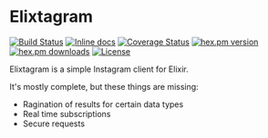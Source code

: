 # Elixtagram

[![Build Status](https://secure.travis-ci.org/zensavona/elixtagram.png?branch=master "Build Status")](http://travis-ci.org/Zensavona/elixtagram) [![Inline docs](http://inch-ci.org/github/zensavona/elixtagram.svg)](http://inch-ci.org/github/zensavona/elixtagram) [![Coverage Status](https://coveralls.io/repos/zensavona/elixtagram/badge.png?branch=master)](https://coveralls.io/r/zensavona/elixtagram?branch=master) [![hex.pm version](https://img.shields.io/hexpm/v/elixtagram.svg)](https://hex.pm/packages/elixtagram) [![hex.pm downloads](https://img.shields.io/hexpm/dt/elixtagram.svg)](https://hex.pm/packages/elixtagram) [![License](http://img.shields.io/badge/license-MIT-brightgreen.svg)](http://opensource.org/licenses/MIT)

Elixtagram is a simple Instagram client for Elixir.

It's mostly complete, but these things are missing:

* Ragination of results for certain data types
* Real time subscriptions
* Secure requests
